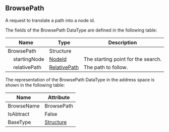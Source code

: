 <!-- datatype -->
## BrowsePath
A request to translate a path into a node id.  
<!-- end of description -->
The fields of the BrowsePath DataType are defined in the following table:  

|Name|Type|Description|
|---|---|---|
|BrowsePath|Structure||
|&nbsp;&nbsp;&nbsp;&nbsp;startingNode|[NodeId](../../../Part3/DataTypes/NodeId/readme.md)|The starting point for the search.|
|&nbsp;&nbsp;&nbsp;&nbsp;relativePath|[RelativePath](../../../Part4/DataTypes/RelativePath/readme.md)|The path to follow.|

The representation of the BrowsePath DataType in the address space is shown in the following table:  

|Name|Attribute|
|---|---|
|BrowseName|BrowsePath|
|IsAbtract|False|
|BaseType|[Structure](../../../Part3/DataTypes/Structure/readme.md)|

